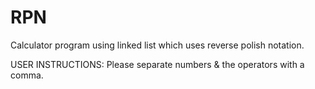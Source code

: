 # RPN
Calculator program using linked list which uses reverse polish notation. 

USER INSTRUCTIONS: Please separate numbers & the operators with a comma.
